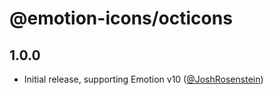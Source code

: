 # @emotion-icons/octicons

## 1.0.0

- Initial release, supporting Emotion v10 ([@JoshRosenstein](https://github.com/JoshRosenstein))
